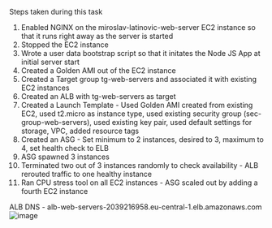Steps taken during this task
1. Enabled NGINX on the miroslav-latinovic-web-server EC2 instance so that it runs right away as the server is started
2. Stopped the EC2 instance
3. Wrote a user data bootstrap script so that it initates the Node JS App at initial server start
4. Created a Golden AMI out of the EC2 instance
5. Created a Target group tg-web-servers and associated it with existing EC2 instances
6. Created an ALB with tg-web-servers as target
7. Created a Launch Template - Used Golden AMI created from existing EC2, used t2.micro as instance type, used existing security group (sec-group-web-servers), used existing key pair, used default settings for storage, VPC, added resource tags
8. Created an ASG - Set minimum to 2 instances, desired to 3, maximum to 4, set health check to ELB
9. ASG spawned 3 instances
10. Terminated two out of 3 instances randomly to check availability - ALB rerouted traffic to one healthy instance
11. Ran CPU stress tool on all EC2 instances - ASG scaled out by adding a fourth EC2 instance

ALB DNS - alb-web-servers-2039216958.eu-central-1.elb.amazonaws.com
![image](https://user-images.githubusercontent.com/45666210/234599326-5f787103-c916-42e6-82ad-8db0da87f14e.png)
